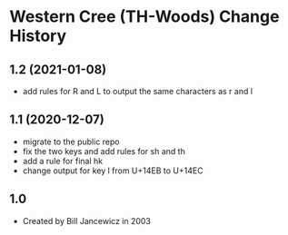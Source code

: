 Western Cree (TH-Woods) Change History
====================

1.2 (2021-01-08)
-----------------
* add rules for R and L to output the same characters as r and l

1.1 (2020-12-07)
----------------
* migrate to the public repo
* fix the two keys and add rules for sh and th
* add a rule for final hk
* change output for key l from U+14EB to U+14EC

1.0
----------------
* Created by Bill Jancewicz in 2003
